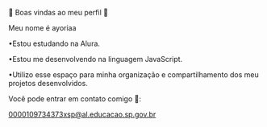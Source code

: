🌟 Boas vindas ao meu perfil 🌟

Meu nome é ayoriaa

•Estou estudando na Alura.

•Estou me desenvolvendo na linguagem JavaScript.

•Utilizo esse espaço para minha organização e compartilhamento dos meu projetos desenvolvidos.

Você pode entrar em contato comigo 📧:

0000109734373xsp@al.educacao.sp.gov.br
